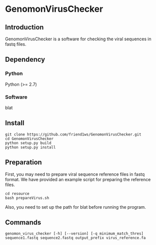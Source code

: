 # GenomonVirusChecker

## Introduction

GenomonVirusChecker is a software for checking the viral sequences in fastq files.

## Dependency

### Python

Python (>= 2.7)

### Software

blat

## Install 
```
git clone https://github.com/friend1ws/GenomonVirusChecker.git
cd GenomonVirusChecker
python setup.py build
python setup.py install
```

## Preparation

First, you may need to prepare viral sequence reference files in fastq format.
We have provided an example script for preparing the reference files.

```
cd resource
bash prepareVirus.sh
```

Also, you need to set up the path for blat before running the program.


## Commands

```
genomon_virus_checker [-h] [--version] [-q minimum_match_thres] sequence1.fastq sequence2.fastq output_prefix virus_reference.fa
```


